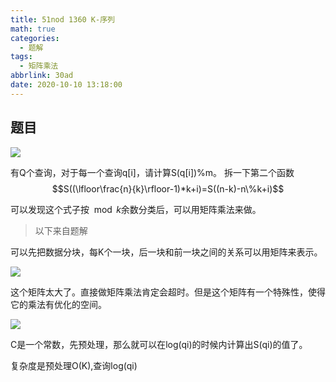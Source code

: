 ```yaml
---
title: 51nod 1360 K-序列
math: true
categories:
  - 题解
tags:
  - 矩阵乘法
abbrlink: 30ad
date: 2020-10-10 13:18:00
---
```



## 题目

![](http://img.51nod.com/upload/000FBE6E/08D22C601434DFA00000000000000003.png)  

有Q个查询，对于每一个查询q[i]，请计算S(q[i])%m。
拆一下第二个函数
$$S((\lfloor\frac{n}{k}\rfloor-1)*k+i)=S((n-k)-n\%k+i)$$  

可以发现这个式子按$\mod k$余数分类后，可以用矩阵乘法来做。  

>以下来自题解

可以先把数据分块，每K个一块，后一块和前一块之间的关系可以用矩阵来表示。

![](http://img.51nod.com/upload/000FBE6E/08D22C690A62DD740000000000000006.png)  

这个矩阵太大了。直接做矩阵乘法肯定会超时。但是这个矩阵有一个特殊性，使得它的乘法有优化的空间。

![](http://img.51nod.com/upload/000FBE6E/08D22C692666EF8E0000000000000007.png)  

C是一个常数，先预处理，那么就可以在log(qi)的时候内计算出S(qi)的值了。

复杂度是预处理O(K),查询log(qi)
